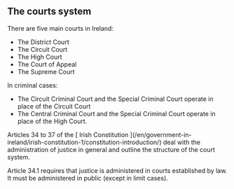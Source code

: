##  The courts system

There are five main courts in Ireland:

  * The District Court 
  * The Circuit Court 
  * The High Court 
  * The Court of Appeal 
  * The Supreme Court 

In criminal cases:

  * The Circuit Criminal Court and the Special Criminal Court operate in place of the Circuit Court 
  * The Central Criminal Court and the Special Criminal Court operate in place of the High Court. 

Articles 34 to 37 of the [ Irish Constitution ](/en/government-in-
ireland/irish-constitution-1/constitution-introduction/) deal with the
administration of justice in general and outline the structure of the court
system.

Article 34.1 requires that justice is administered in courts established by
law. It must be administered in public (except in limit cases).
